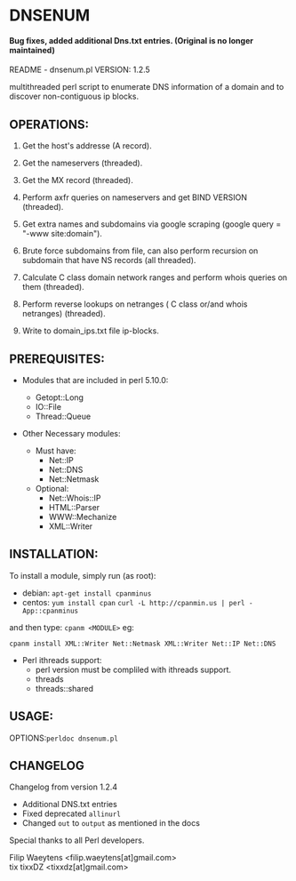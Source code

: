 # DNSENUM

#### Bug fixes, added additional Dns.txt entries. (Original is no longer maintained)


README - dnsenum.pl VERSION: 1.2.5

multithreaded perl script to enumerate DNS information of a domain
and to discover non-contiguous ip blocks.

## OPERATIONS:

1) Get the host's addresse (A record).

2) Get the nameservers (threaded).

3) Get the MX record (threaded).

4) Perform axfr queries on nameservers and get BIND VERSION (threaded).

5) Get extra names and subdomains via google scraping
   (google query = "-www site:domain").

6) Brute force subdomains from file, can also perform recursion
   on subdomain that have NS records (all threaded).

7) Calculate C class domain network ranges and perform whois
   queries on them (threaded).

8) Perform reverse lookups on netranges
   ( C class or/and whois netranges) (threaded).

9) Write to domain_ips.txt file ip-blocks.


## PREREQUISITES: 
* Modules that are included in perl 5.10.0:
	* Getopt::Long 
	* IO::File 
	* Thread::Queue

 * Other Necessary modules:
	* Must have:
		* Net::IP
		* Net::DNS 
		* Net::Netmask
	* Optional:
		* Net::Whois::IP
		* HTML::Parser
		* WWW::Mechanize
		* XML::Writer
		
## INSTALLATION:

To install a module, simply run (as root):

* debian:	`apt-get install cpanminus`
* centos: `yum install cpan`
	`curl -L http://cpanmin.us | perl - App::cpanminus`

and then type: `cpanm <MODULE>` eg:

`cpanm install XML::Writer Net::Netmask XML::Writer Net::IP Net::DNS`

 * Perl ithreads support:
	* perl version must be compliled with ithreads support.
	* threads
	* threads::shared

## USAGE:
OPTIONS:`perldoc dnsenum.pl`

## CHANGELOG
Changelog from version 1.2.4
- Additional DNS.txt entries
- Fixed deprecated `allinurl`
- Changed `out` to `output` as mentioned in the docs

Special thanks to all Perl  developers.

Filip Waeytens		<filip.waeytens[at]gmail.com>	
tix tixxDZ		<tixxdz[at]gmail.com>
